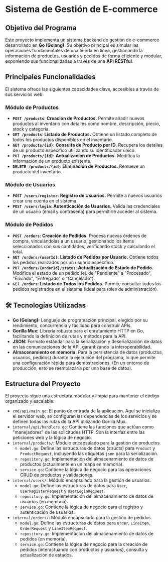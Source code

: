 # Sistema de Gestión de E-commerce
## Objetivo del Programa

Este proyecto implementa un sistema backend de gestión de e-commerce desarrollado en **Go (Golang)**. Su objetivo principal es simular las operaciones fundamentales de una tienda en línea, gestionando la información de productos, usuarios y pedidos de forma eficiente y modular, exponiendo sus funcionalidades a través de una **API RESTful**.

## Principales Funcionalidades

El sistema ofrece las siguientes capacidades clave, accesibles a través de sus servicios web:

### Módulo de Productos
* **`POST /products`**: **Creación de Productos.** Permite añadir nuevos productos al inventario con detalles como nombre, descripción, precio, stock y categoría.
* **`GET /products`**: **Listado de Productos.** Obtiene un listado completo de todos los productos disponibles en el inventario.
* **`GET /products/{id}`**: **Consulta de Producto por ID.** Recupera los detalles de un producto específico utilizando su identificador único.
* **`PUT /products/{id}`**: **Actualización de Productos.** Modifica la información de un producto existente.
* **`DELETE /products/{id}`**: **Eliminación de Productos.** Remueve un producto del inventario.

### Módulo de Usuarios
* **`POST /users/register`**: **Registro de Usuarios.** Permite a nuevos usuarios crear una cuenta en el sistema.
* **`POST /users/login`**: **Autenticación de Usuarios.** Valida las credenciales de un usuario (email y contraseña) para permitirle acceder al sistema.

### Módulo de Pedidos
* **`POST /orders`**: **Creación de Pedidos.** Procesa nuevas órdenes de compra, vinculándolas a un usuario, gestionando los ítems seleccionados con sus cantidades, verificando stock y calculando el total.
* **`GET /orders/{userId}`**: **Listado de Pedidos por Usuario.** Obtiene todos los pedidos realizados por un usuario específico.
* **`PUT /orders/{orderId}/status`**: **Actualización de Estado de Pedido.** Modifica el estado de un pedido (ej. de "Pendiente" a "Procesado", "Enviado", "Entregado" o "Cancelado").
* **`GET /orders`**: **Listado de Todos los Pedidos.** Permite consultar todos los pedidos registrados en el sistema (ideal para roles de administración).

## 🛠️ Tecnologías Utilizadas

* **Go (Golang):** Lenguaje de programación principal, elegido por su rendimiento, concurrencia y facilidad para construir APIs.
* **Gorilla Mux:** Librería robusta para el enrutamiento HTTP en Go, facilitando la definición de rutas y métodos para la API.
* **JSON:** Formato estándar para la serialización y deserialización de datos en las comunicaciones de la API, garantizando la interoperabilidad.
* **Almacenamiento en memoria:** Para la persistencia de datos (productos, usuarios, pedidos) durante la ejecución del programa, lo que permite una configuración rápida para demostraciones. (En un entorno de producción, esto se reemplazaría por una base de datos).

## Estructura del Proyecto

El proyecto sigue una estructura modular y limpia para mantener el código organizado y escalable:

* `cmd/api/main.go`: El punto de entrada de la aplicación. Aquí se inicializa el servidor web, se configuran las dependencias de los servicios y se definen todas las rutas de la API utilizando Gorilla Mux.
* `internal/api/handlers.go`: Contiene las funciones que actúan como "manejadores" de las solicitudes HTTP. Son la interfaz entre las peticiones web y la lógica de negocio.
* `internal/products/`: Módulo encapsulado para la gestión de productos.
    * `model.go`: Define las estructuras de datos (structs) para `Product` y `ProductRequest`, incluyendo las etiquetas `json` para la serialización.
    * `repository.go`: Implementación del almacenamiento de datos de productos (actualmente en un mapa en memoria).
    * `service.go`: Contiene la lógica de negocio para las operaciones CRUD de productos y validaciones.
* `internal/users/`: Módulo encapsulado para la gestión de usuarios.
    * `model.go`: Define las estructuras de datos para `User`, `UserRegisterRequest` y `UserLoginRequest`.
    * `repository.go`: Implementación del almacenamiento de datos de usuarios (en memoria).
    * `service.go`: Contiene la lógica de negocio para el registro y autenticación de usuarios.
* `internal/orders/`: Módulo encapsulado para la gestión de pedidos.
    * `model.go`: Define las estructuras de datos para `Order`, `LineItem`, `OrderRequest` y `LineItemRequest`.
    * `repository.go`: Implementación del almacenamiento de datos de pedidos (en memoria).
    * `service.go`: Contiene la lógica de negocio para la creación de pedidos (interactuando con productos y usuarios), consulta y actualización de estados.

